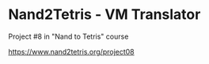 # Nand2Tetris - VM Translator

Project #8 in "Nand to Tetris" course

https://www.nand2tetris.org/project08
